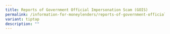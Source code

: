 ```yaml
---
title: Reports of Government Official Impersonation Scam (GOIS)
permalink: /information-for-moneylenders/reports-of-government-official-impersonation-scam-gois/
variant: tiptap
description: ""
---
```

